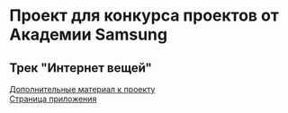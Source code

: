 # Проект для конкурса проектов от Академии Samsung
## Трек "Интернет вещей"

[Дополнительные материал к проекту](https://drive.google.com/drive/folders/1b16LURKgPbDulz2QmP2OTku3KCdISpPP?usp=sharing)  
[Страница приложения](myiotproject-277811.ew.r.appspot.com )
